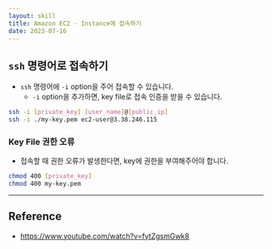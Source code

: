 ```yaml
---
layout: skill
title: Amazon EC2 - Instance에 접속하기
date: 2023-07-16
---
```





## `ssh` 명령어로 접속하기

- `ssh` 명령어에 `-i` option을 주어 접속할 수 있습니다.
    - `-i` option을 추가하면, key file로 접속 인증을 받을 수 있습니다.

```sh
ssh -i [private_key] [user_name]@[public_ip]
ssh -i ./my-key.pem ec2-user@3.38.246.115
```


### Key File 권한 오류

- 접속할 때 권한 오류가 발생한다면, key에 권한을 부여해주어야 합니다.

```sh
chmod 400 [private_key]
chmod 400 my-key.pem
```




---




## Reference

- <https://www.youtube.com/watch?v=fytZgsmGwk8>
